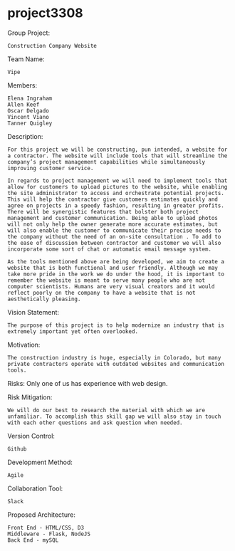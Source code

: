 # project3308
Group Project: 

	Construction Company Website


Team Name: 

	Vipe


Members: 

	Elena Ingraham
	Allen Keef
	Oscar Delgado
	Vincent Viano
	Tanner Quigley


Description:

	For this project we will be constructing, pun intended, a website for a contractor. The website will include tools that will streamline the company’s project management capabilities while simultaneously improving customer service.

	In regards to project management we will need to implement tools that allow for customers to upload pictures to the website, while enabling the site administrator to access and orchestrate potential projects. This will help the contractor give customers estimates quickly and agree on projects in a speedy fashion, resulting in greater profits. There will be synergistic features that bolster both project management and customer communication. Being able to upload photos will not only help the owner generate more accurate estimates, but will also enable the customer to communicate their precise needs to the company without the need of an on-site consultation . To add to the ease of discussion between contractor and customer we will also incorporate some sort of chat or automatic email message system.

	As the tools mentioned above are being developed, we aim to create a website that is both functional and user friendly. Although we may take more pride in the work we do under the hood, it is important to remember the website is meant to serve many people who are not computer scientists. Humans are very visual creators and it would reflect poorly on the company to have a website that is not aesthetically pleasing. 


Vision Statement: 

	The purpose of this project is to help modernize an industry that is extremely important yet often overlooked. 


Motivation: 

	The construction industry is huge, especially in Colorado, but many private contractors operate with outdated websites and communication tools.


Risks: Only one of us has experience with web design.


Risk Mitigation: 

	We will do our best to research the material with which we are unfamiliar. To accomplish this skill gap we will also stay in touch with each other questions and ask question when needed. 


Version Control:

	Github


Development Method:

	Agile	


Collaboration Tool:

	Slack 


Proposed Architecture: 

	Front End - HTML/CSS, D3
	Middleware - Flask, NodeJS
	Back End - mySQL






